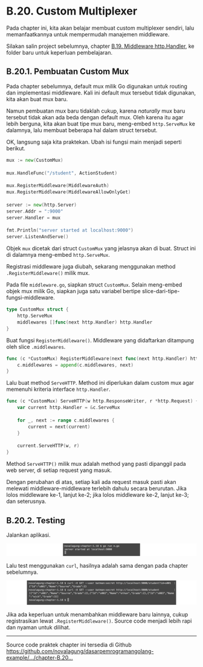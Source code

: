 # B.20. Custom Multiplexer

Pada chapter ini, kita akan belajar membuat custom multiplexer sendiri, lalu memanfaatkannya untuk mempermudah manajemen middleware.

Silakan salin project sebelumnya, chapter [B.19. Middleware http.Handler](/B-middleware-using-http-handler.html), ke folder baru untuk keperluan pembelajaran.

## B.20.1. Pembuatan Custom Mux

Pada chapter sebelumnya, default mux milik Go digunakan untuk routing dan implementasi middleware. Kali ini default mux tersebut tidak digunakan, kita akan buat mux baru.

Namun pembuatan mux baru tidaklah cukup, karena *naturally* mux baru tersebut tidak akan ada beda dengan default mux. Oleh karena itu agar lebih berguna, kita akan buat tipe mux baru, meng-embed `http.ServeMux` ke dalamnya, lalu membuat beberapa hal dalam struct tersebut.

OK, langsung saja kita praktekan. Ubah isi fungsi main menjadi seperti berikut.

```go
mux := new(CustomMux)

mux.HandleFunc("/student", ActionStudent)

mux.RegisterMiddleware(MiddlewareAuth)
mux.RegisterMiddleware(MiddlewareAllowOnlyGet)

server := new(http.Server)
server.Addr = ":9000"
server.Handler = mux

fmt.Println("server started at localhost:9000")
server.ListenAndServe()
```

Objek `mux` dicetak dari struct `CustomMux` yang jelasnya akan di buat. Struct ini di dalamnya meng-embed `http.ServeMux`.

Registrasi middleware juga diubah, sekarang menggunakan method `.RegisterMiddleware()` milik mux.

Pada file `middleware.go`, siapkan struct `CustomMux`. Selain meng-embed objek mux milik Go, siapkan juga satu variabel bertipe slice-dari-tipe-fungsi-middleware.

```go
type CustomMux struct {
    http.ServeMux
    middlewares []func(next http.Handler) http.Handler
}
```

Buat fungsi `RegisterMiddleware()`. Middleware yang didaftarkan ditampung oleh slice `.middlewares`.

```go
func (c *CustomMux) RegisterMiddleware(next func(next http.Handler) http.Handler) {
    c.middlewares = append(c.middlewares, next)
}
```

Lalu buat method `ServeHTTP`. Method ini diperlukan dalam custom mux agar memenuhi kriteria interface `http.Handler`.

```go
func (c *CustomMux) ServeHTTP(w http.ResponseWriter, r *http.Request) {
    var current http.Handler = &c.ServeMux

    for _, next := range c.middlewares {
        current = next(current)
    }

    current.ServeHTTP(w, r)
}
```

Method `ServeHTTP()` milik mux adalah method yang pasti dipanggil pada web server, di setiap request yang masuk.

Dengan perubahan di atas, setiap kali ada request masuk pasti akan melewati middleware-middleware terlebih dahulu secara berurutan. Jika lolos middleware ke-1, lanjut ke-2; jika lolos middleware ke-2, lanjut ke-3; dan seterusnya.

## B.20.2. Testing

Jalankan aplikasi.

![Run the server](images/B_http_basic_auth_2_run_server.png)

Lalu test menggunakan `curl`, hasilnya adalah sama dengan pada chapter sebelumnya.

![Consume API](images/B_http_basic_auth_3_test_api.png)

Jika ada keperluan untuk menambahkan middleware baru lainnya, cukup registrasikan lewat `.RegisterMiddleware()`. Source code menjadi lebih rapi dan nyaman untuk dilihat.

---

<div class="source-code-link">
    <div class="source-code-link-message">Source code praktek chapter ini tersedia di Github</div>
    <a href="https://github.com/novalagung/dasarpemrogramangolang-example/tree/master/chapter-B.20-custom-mux-multiplexer">https://github.com/novalagung/dasarpemrogramangolang-example/.../chapter-B.20...</a>
</div>
